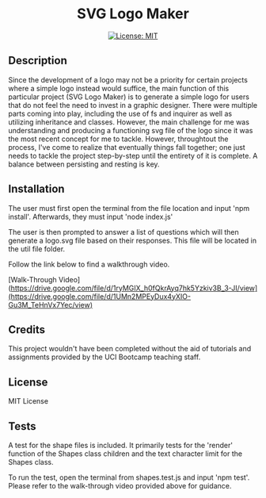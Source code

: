 <div align='center'>

# SVG Logo Maker

  [![License: MIT](https://img.shields.io/badge/License-MIT-yellow.svg)](https://opensource.org/licenses/MIT)

</div>

## Description

Since the development of a logo may not be a priority for certain projects where a simple logo instead would suffice, the main function of this particular project (SVG Logo Maker) is to generate a simple logo for users that do not feel the need to invest in a graphic designer. There were multiple parts coming into play, including the use of fs and inquirer as well as utilizing inheritance and classes. However, the main challenge for me was understanding and producing a functioning svg file of the logo since it was the most recent concept for me to tackle. However, throughtout the process, I've come to realize that eventually things fall together; one just needs to tackle the project step-by-step until the entirety of it is complete. A balance between persisting and resting is key.

## Installation

The user must first open the terminal from the file location and input 'npm install'. Afterwards, they must input 'node index.js'

The user is then prompted to answer a list of questions which will then generate a logo.svg file based on their responses. This file will be located in the util file folder.

Follow the link below to find a walkthrough video.
  
[Walk-Through Video](https://drive.google.com/file/d/1ryMGIX_h0fQkrAyq7hk5Yzkiv3B_3-JI/view](https://drive.google.com/file/d/1UMn2MPEyDux4yXIO-Gu3M_TeHnVx7Yec/view)

## Credits

This project wouldn't have been completed without the aid of tutorials and assignments provided by the UCI Bootcamp teaching staff.

## License

MIT License

## Tests

A test for the shape files is included. It primarily tests for the 'render' function of the Shapes class children and the text character limit for the Shapes class. 

To run the test, open the terminal from shapes.test.js and input 'npm test'. Please refer to the walk-through video provided above for guidance.
